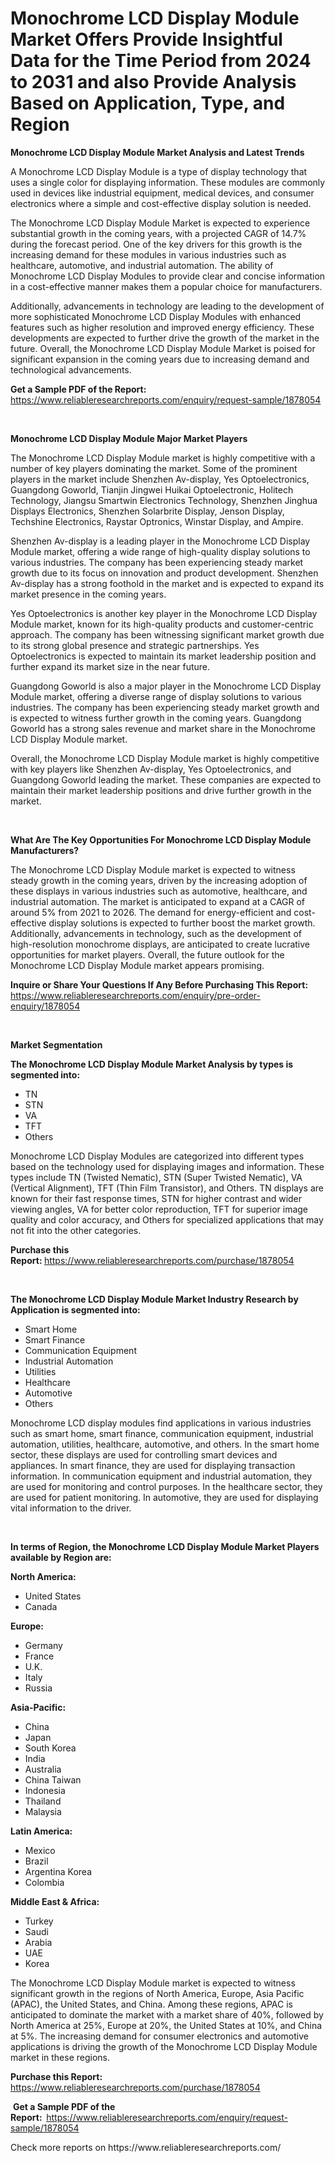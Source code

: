 <p><h1>Monochrome LCD Display Module Market Offers Provide Insightful Data for the Time Period from 2024 to 2031 and also Provide Analysis Based on Application, Type, and Region</h1></p><p><strong>Monochrome LCD Display Module Market Analysis and Latest Trends</strong></p>
<p><p>A Monochrome LCD Display Module is a type of display technology that uses a single color for displaying information. These modules are commonly used in devices like industrial equipment, medical devices, and consumer electronics where a simple and cost-effective display solution is needed.</p><p>The Monochrome LCD Display Module Market is expected to experience substantial growth in the coming years, with a projected CAGR of 14.7% during the forecast period. One of the key drivers for this growth is the increasing demand for these modules in various industries such as healthcare, automotive, and industrial automation. The ability of Monochrome LCD Display Modules to provide clear and concise information in a cost-effective manner makes them a popular choice for manufacturers.</p><p>Additionally, advancements in technology are leading to the development of more sophisticated Monochrome LCD Display Modules with enhanced features such as higher resolution and improved energy efficiency. These developments are expected to further drive the growth of the market in the future. Overall, the Monochrome LCD Display Module Market is poised for significant expansion in the coming years due to increasing demand and technological advancements.</p></p>
<p><strong>Get a Sample PDF of the Report:&nbsp;</strong> <a href="https://www.reliableresearchreports.com/enquiry/request-sample/1878054">https://www.reliableresearchreports.com/enquiry/request-sample/1878054</a></p>
<p>&nbsp;</p>
<p><strong>Monochrome LCD Display Module Major Market Players</strong></p>
<p><p>The Monochrome LCD Display Module market is highly competitive with a number of key players dominating the market. Some of the prominent players in the market include Shenzhen Av-display, Yes Optoelectronics, Guangdong Goworld, Tianjin Jingwei Huikai Optoelectronic, Holitech Technology, Jiangsu Smartwin Electronics Technology, Shenzhen Jinghua Displays Electronics, Shenzhen Solarbrite Display, Jenson Display, Techshine Electronics, Raystar Optronics, Winstar Display, and Ampire.</p><p>Shenzhen Av-display is a leading player in the Monochrome LCD Display Module market, offering a wide range of high-quality display solutions to various industries. The company has been experiencing steady market growth due to its focus on innovation and product development. Shenzhen Av-display has a strong foothold in the market and is expected to expand its market presence in the coming years.</p><p>Yes Optoelectronics is another key player in the Monochrome LCD Display Module market, known for its high-quality products and customer-centric approach. The company has been witnessing significant market growth due to its strong global presence and strategic partnerships. Yes Optoelectronics is expected to maintain its market leadership position and further expand its market size in the near future.</p><p>Guangdong Goworld is also a major player in the Monochrome LCD Display Module market, offering a diverse range of display solutions to various industries. The company has been experiencing steady market growth and is expected to witness further growth in the coming years. Guangdong Goworld has a strong sales revenue and market share in the Monochrome LCD Display Module market.</p><p>Overall, the Monochrome LCD Display Module market is highly competitive with key players like Shenzhen Av-display, Yes Optoelectronics, and Guangdong Goworld leading the market. These companies are expected to maintain their market leadership positions and drive further growth in the market.</p></p>
<p>&nbsp;</p>
<p><strong>What Are The Key Opportunities For Monochrome LCD Display Module Manufacturers?</strong></p>
<p><p>The Monochrome LCD Display Module market is expected to witness steady growth in the coming years, driven by the increasing adoption of these displays in various industries such as automotive, healthcare, and industrial automation. The market is anticipated to expand at a CAGR of around 5% from 2021 to 2026. The demand for energy-efficient and cost-effective display solutions is expected to further boost the market growth. Additionally, advancements in technology, such as the development of high-resolution monochrome displays, are anticipated to create lucrative opportunities for market players. Overall, the future outlook for the Monochrome LCD Display Module market appears promising.</p></p>
<p><strong>Inquire or Share Your Questions If Any Before Purchasing This Report:</strong> <a href="https://www.reliableresearchreports.com/enquiry/pre-order-enquiry/1878054">https://www.reliableresearchreports.com/enquiry/pre-order-enquiry/1878054</a></p>
<p>&nbsp;</p>
<p><strong>Market Segmentation</strong></p>
<p><strong>The Monochrome LCD Display Module Market Analysis by types is segmented into:</strong></p>
<p><ul><li>TN</li><li>STN</li><li>VA</li><li>TFT</li><li>Others</li></ul></p>
<p><p>Monochrome LCD Display Modules are categorized into different types based on the technology used for displaying images and information. These types include TN (Twisted Nematic), STN (Super Twisted Nematic), VA (Vertical Alignment), TFT (Thin Film Transistor), and Others. TN displays are known for their fast response times, STN for higher contrast and wider viewing angles, VA for better color reproduction, TFT for superior image quality and color accuracy, and Others for specialized applications that may not fit into the other categories.</p></p>
<p><strong>Purchase this Report:&nbsp;</strong><a href="https://www.reliableresearchreports.com/purchase/1878054">https://www.reliableresearchreports.com/purchase/1878054</a></p>
<p>&nbsp;</p>
<p><strong>The Monochrome LCD Display Module Market Industry Research by Application is segmented into:</strong></p>
<p><ul><li>Smart Home</li><li>Smart Finance</li><li>Communication Equipment</li><li>Industrial Automation</li><li>Utilities</li><li>Healthcare</li><li>Automotive</li><li>Others</li></ul></p>
<p><p>Monochrome LCD display modules find applications in various industries such as smart home, smart finance, communication equipment, industrial automation, utilities, healthcare, automotive, and others. In the smart home sector, these displays are used for controlling smart devices and appliances. In smart finance, they are used for displaying transaction information. In communication equipment and industrial automation, they are used for monitoring and control purposes. In the healthcare sector, they are used for patient monitoring. In automotive, they are used for displaying vital information to the driver.</p></p>
<p>&nbsp;</p>
<p><strong>In terms of Region, the Monochrome LCD Display Module Market Players available by Region are:</strong></p>
<p>
    <p> <strong> North America: </strong>
        <ul>
            <li>United States</li>
            <li>Canada</li>
        </ul>
        </p> 
    <p> <strong> Europe: </strong>
        <ul>
            <li>Germany</li>
            <li>France</li>
            <li>U.K.</li>
            <li>Italy</li>
            <li>Russia</li>
        </ul>
        </p> 
    <p> <strong> Asia-Pacific: </strong>
        <ul>
            <li>China</li>
            <li>Japan</li>
            <li>South Korea</li>
            <li>India</li>
            <li>Australia</li>
            <li>China Taiwan</li>
            <li>Indonesia</li>
            <li>Thailand</li>
            <li>Malaysia</li>
        </ul>
        </p> 
    <p> <strong> Latin America: </strong>
        <ul>
            <li>Mexico</li>
            <li>Brazil</li>
            <li>Argentina Korea</li>
            <li>Colombia</li>
        </ul>
        </p> 
    <p> <strong> Middle East & Africa: </strong>
        <ul>
            <li>Turkey</li>
            <li>Saudi</li>
            <li>Arabia</li>
            <li>UAE</li>
            <li>Korea</li>
        </ul>
    </p>
    </p>
<p><p>The Monochrome LCD Display Module market is expected to witness significant growth in the regions of North America, Europe, Asia Pacific (APAC), the United States, and China. Among these regions, APAC is anticipated to dominate the market with a market share of 40%, followed by North America at 25%, Europe at 20%, the United States at 10%, and China at 5%. The increasing demand for consumer electronics and automotive applications is driving the growth of the Monochrome LCD Display Module market in these regions.</p></p>
<p><strong>Purchase this Report: </strong><a href="https://www.reliableresearchreports.com/purchase/1878054">https://www.reliableresearchreports.com/purchase/1878054</a></p>
<p>&nbsp;<strong>Get a Sample PDF of the Report:&nbsp;&nbsp;</strong><a href="https://www.reliableresearchreports.com/enquiry/request-sample/1878054">https://www.reliableresearchreports.com/enquiry/request-sample/1878054</a></p>
<p><strong></strong></p>
<p>Check more reports on https://www.reliableresearchreports.com/</p>